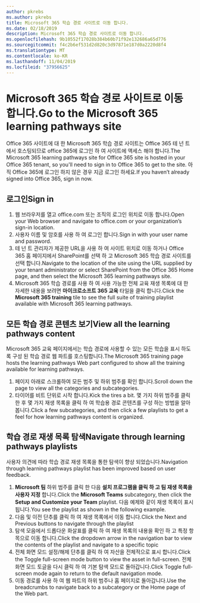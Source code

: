 ```yaml
---
author: pkrebs
ms.author: pkrebs
title: Microsoft 365 학습 경로 사이트로 이동 합니다.
ms.date: 02/18/2019
description: Microsoft 365 학습 경로 사이트로 이동 합니다.
ms.openlocfilehash: 9b10552f17028b384b60b71f92e132686a65d776
ms.sourcegitcommit: f4c2b6ef531d2d820c3d97871e187d0a2220d8f4
ms.translationtype: MT
ms.contentlocale: ko-KR
ms.lasthandoff: 11/04/2019
ms.locfileid: "37956625"
---
```

# <a name="go-to-the-microsoft-365-learning-pathways-site"></a><span data-ttu-id="f18f2-103">Microsoft 365 학습 경로 사이트로 이동 합니다.</span><span class="sxs-lookup"><span data-stu-id="f18f2-103">Go to the Microsoft 365 learning pathways site</span></span>

<span data-ttu-id="f18f2-104">Office 365 사이트에 대 한 Microsoft 365 학습 경로 사이트는 Office 365 테 넌 트에서 호스팅되므로 office 365에 로그인 하 여 사이트에 액세스 해야 합니다.</span><span class="sxs-lookup"><span data-stu-id="f18f2-104">The Microsoft 365 learning pathways site for Office 365 site is hosted in your Office 365 tenant, so you'll need to sign in to Office 365 to get to the site.</span></span> <span data-ttu-id="f18f2-105">아직 Office 365에 로그인 하지 않은 경우 지금 로그인 하세요.</span><span class="sxs-lookup"><span data-stu-id="f18f2-105">If you haven’t already signed into Office 365, sign in now.</span></span> 

## <a name="sign-in"></a><span data-ttu-id="f18f2-106">로그인</span><span class="sxs-lookup"><span data-stu-id="f18f2-106">Sign in</span></span>  

1.  <span data-ttu-id="f18f2-107">웹 브라우저를 열고 office.com 또는 조직의 로그인 위치로 이동 합니다.</span><span class="sxs-lookup"><span data-stu-id="f18f2-107">Open your Web browser and navigate to office.com or your organization’s sign-in location.</span></span> 
2.  <span data-ttu-id="f18f2-108">사용자 이름 및 암호를 사용 하 여 로그인 합니다.</span><span class="sxs-lookup"><span data-stu-id="f18f2-108">Sign in with your user name and password.</span></span>
3.  <span data-ttu-id="f18f2-109">테 넌 트 관리자가 제공한 URL을 사용 하 여 사이트 위치로 이동 하거나 Office 365 홈 페이지에서 SharePoint를 선택 하 고 Microsoft 365 학습 경로 사이트를 선택 합니다.</span><span class="sxs-lookup"><span data-stu-id="f18f2-109">Navigate to the location of the site using the URL supplied by your tenant administrator or select SharePoint from the Office 365 Home page, and then select the Microsoft 365 learning pathways site.</span></span> 
5. <span data-ttu-id="f18f2-110">Microsoft 365 학습 경로를 사용 하 여 사용 가능한 전체 교육 재생 목록에 대 한 자세한 내용을 보려면 **마이크로소프트 365 교육** 타일을 클릭 합니다.</span><span class="sxs-lookup"><span data-stu-id="f18f2-110">Click the **Microsoft 365 training** tile to see the full suite of training playlist available with Microsoft 365 learning pathways.</span></span> 

## <a name="view-all-the-learning-pathways-content"></a><span data-ttu-id="f18f2-111">모든 학습 경로 콘텐츠 보기</span><span class="sxs-lookup"><span data-stu-id="f18f2-111">View all the learning pathways content</span></span>
<span data-ttu-id="f18f2-112">Microsoft 365 교육 페이지에서는 학습 경로에 사용할 수 있는 모든 학습을 표시 하도록 구성 된 학습 경로 웹 파트를 호스팅합니다.</span><span class="sxs-lookup"><span data-stu-id="f18f2-112">The Microsoft 365 training page hosts the learning pathways Web part configured to show all the training available for learning pathways.</span></span> 

1. <span data-ttu-id="f18f2-113">페이지 아래로 스크롤하여 모든 범주 및 하위 범주를 확인 합니다.</span><span class="sxs-lookup"><span data-stu-id="f18f2-113">Scroll down the page to view all the categories and subcategories.</span></span>
2. <span data-ttu-id="f18f2-114">타이어를 비트 단위로 시작 합니다.</span><span class="sxs-lookup"><span data-stu-id="f18f2-114">Kick the tires a bit.</span></span> <span data-ttu-id="f18f2-115">몇 가지 하위 범주를 클릭 한 후 몇 가지 재생 목록을 클릭 하 여 학습용 경로 콘텐츠를 구성 하는 방법을 알아봅니다.</span><span class="sxs-lookup"><span data-stu-id="f18f2-115">Click a few subcategories, and then click a few playlists to get a feel for how learning pathways content is organized.</span></span> 

## <a name="navigate-through-learning-pathways-playlists"></a><span data-ttu-id="f18f2-116">학습 경로 재생 목록 탐색</span><span class="sxs-lookup"><span data-stu-id="f18f2-116">Navigate through learning pathways playlists</span></span>
<span data-ttu-id="f18f2-117">사용자 의견에 따라 학습 경로 재생 목록을 통한 탐색이 향상 되었습니다.</span><span class="sxs-lookup"><span data-stu-id="f18f2-117">Navigation through learning pathways playlist has been improved based on user feedback.</span></span> 

1. <span data-ttu-id="f18f2-118">**Microsoft 팀** 하위 범주를 클릭 한 다음 **설치 프로그램을 클릭 하 고 팀 재생 목록을 사용자 지정** 합니다.</span><span class="sxs-lookup"><span data-stu-id="f18f2-118">Click the **Microsoft Teams** subcategory, then click the **Setup and Customize your Team** playlist.</span></span> <span data-ttu-id="f18f2-119">다음 예제와 같이 재생 목록이 표시 됩니다.</span><span class="sxs-lookup"><span data-stu-id="f18f2-119">You see the playlist as shown in the following example.</span></span>
2. <span data-ttu-id="f18f2-120">다음 및 이전 단추를 클릭 하 여 재생 목록에서 이동 합니다.</span><span class="sxs-lookup"><span data-stu-id="f18f2-120">Click the Next and Previous buttons to navigate through the playlist</span></span>
3. <span data-ttu-id="f18f2-121">탐색 모음에서 드롭다운 화살표를 클릭 하 여 재생 목록의 내용을 확인 하 고 특정 항목으로 이동 합니다.</span><span class="sxs-lookup"><span data-stu-id="f18f2-121">Click the dropdown arrow in the navigation bar to view the contents of the playlist and navigate to a specific topic</span></span>
4. <span data-ttu-id="f18f2-122">전체 화면 모드 설정/해제 단추를 클릭 하 여 자산을 전체적으로 표시 합니다.</span><span class="sxs-lookup"><span data-stu-id="f18f2-122">Click the Toggle full-screen mode button to view the asset in full-screen.</span></span> <span data-ttu-id="f18f2-123">전체 화면 모드 토글을 다시 클릭 하 여 기본 탐색 모드로 돌아갑니다.</span><span class="sxs-lookup"><span data-stu-id="f18f2-123">Click Toggle full-screen mode again to return to the default navigation mode.</span></span>
5. <span data-ttu-id="f18f2-124">이동 경로를 사용 하 여 웹 파트의 하위 범주나 홈 페이지로 돌아갑니다.</span><span class="sxs-lookup"><span data-stu-id="f18f2-124">Use the breadcrumbs to navigate back to a subcategory or the Home page of the Web part.</span></span>  

